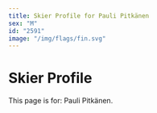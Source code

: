 ```yaml
---
title: Skier Profile for Pauli Pitkänen
sex: "M"
id: "2591"
image: "/img/flags/fin.svg" 
---
```


# Skier Profile

This page is for: Pauli Pitkänen.
    